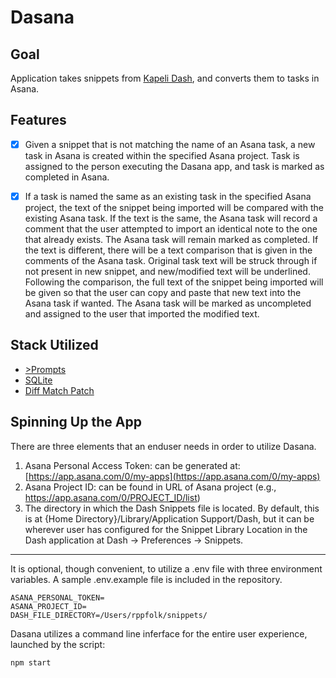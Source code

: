 # Dasana
<!-- ![real-work-labs-beach-ski-vacation screenshot](../master/images/screenshot.png?raw=true) -->
## Goal
Application takes snippets from [Kapeli Dash](https://kapeli.com/dash), and converts them to tasks in Asana.
## Features
- [x] Given a snippet that is not matching the name of an Asana task, a new task in Asana is created within the specified Asana project. Task is assigned to the person executing the Dasana app, and task is marked as completed in Asana.

- [x] If a task is named the same as an existing task in the specified Asana project, the text of the snippet being imported will be compared with the existing Asana task. If the text is the same, the Asana task will record a comment that the user attempted to import an identical note to the one that already exists. The Asana task will remain marked as completed. If the text is different, there will be a text comparison that is given in the comments of the Asana task. Original task text will be struck through if not present in new snippet, and new/modified text will be underlined. Following the comparison, the full text of the snippet being imported will be given so that the user can copy and paste that new text into the Asana task if wanted. The Asana task will be marked as uncompleted and assigned to the user that imported the modified text.
## Stack Utilized
- [>Prompts](https://www.npmjs.com/package/prompts)
- [SQLite](https://www.sqlite.org/index.html)
- [Diff Match Patch](https://github.com/google/diff-match-patch)
## Spinning Up the App
There are three elements that an enduser needs in order to utilize Dasana.
1. Asana Personal Access Token: can be generated at: [https://app.asana.com/0/my-apps](https://app.asana.com/0/my-apps)
2. Asana Project ID: can be found in URL of Asana project (e.g., https://app.asana.com/0/PROJECT_ID/list)
3. The directory in which the Dash Snippets file is located. By default, this is at {Home Directory}/Library/Application Support/Dash, but it can be wherever user has configured for the Snippet Library Location in the Dash application at Dash -> Preferences -> Snippets.
---
It is optional, though convenient, to utilize a .env file with three environment variables. A sample .env.example file is included in the repository.
```
ASANA_PERSONAL_TOKEN=
ASANA_PROJECT_ID=
DASH_FILE_DIRECTORY=/Users/rppfolk/snippets/
```
Dasana utilizes a command line inferface for the entire user experience, launched by the script:
```
npm start
```

